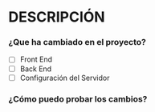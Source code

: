 # DESCRIPCIÓN
### ¿Que ha cambiado en el proyecto?
- [ ] Front End
- [ ] Back End
- [ ] Configuración del Servidor
### ¿Cómo puedo probar los cambios?
